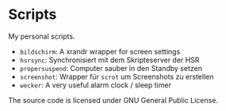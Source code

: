 Scripts
=======

My personal scripts.

* `bildschirm`: A xrandr wrapper for screen settings
* `hsrsync`: Synchronisiert mit dem Skripteserver der HSR
* `propersuspend`: Computer sauber in den Standby setzen
* `screenshot`: Wrapper für `scrot` um Screenshots zu erstellen
* `wecker`: A very useful alarm clock / sleep timer

The source code is licensed under GNU General Public License.
